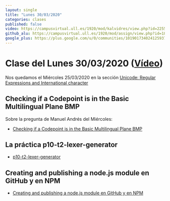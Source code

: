 ```yaml
---
layout: single
title: "Lunes 30/03/2020"
categories: clases
published: false
video: https://campusvirtual.ull.es/1920/mod/kalvidres/view.php?id=225524
github_alu: https://campusvirtual.ull.es/1920/mod/assign/view.php?id=187733
google_plus: https://plus.google.com/u/0/communities/101901734024125937720
---
```


# Clase del Lunes 30/03/2020 ([Vídeo]({{page.video}}))

Nos quedamos el Miércoles 25/03/2020 en la sección [Unicode: Regular Expressions and International character](tema2-expresiones-regulares-y-analisis-lexico/#unicode-regular-expressions-and-international-characters)

## Checking if a Codepoint is in the Basic Multilingual Plane BMP

Sobre la pregunta de Manuel Andrés del Miércoles:

* [Checking if a Codepoint is in the Basic Multilingual Plane BMP](https://ull-esit-pl-1819.github.io/introduccion/tema2-expresiones-regulares-y-analisis-lexico/#checking-if-a-codepoint-is-in-the-basic-multilingual-plane-bmp)


## La práctica p10-t2-lexer-generator

* [p10-t2-lexer-generator]({{site.baseurl}}/tema2-expresiones-regulares-y-analisis-lexico/practicas/p10-t2-lexer-generator/)

## Creating and publishing a node.js module en GitHub y en NPM

* [Creating and publishing a node.js module en GitHub y en NPM]({{site.baseurl}}/assets/temas/introduccion-a-javascript/creating-and-publishing-npm-module)

